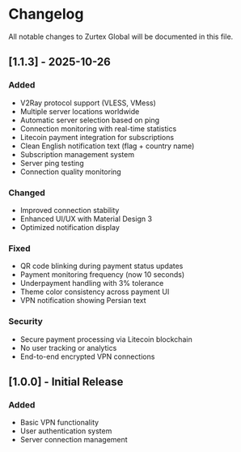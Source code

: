 # Changelog

All notable changes to Zurtex Global will be documented in this file.

## [1.1.3] - 2025-10-26

### Added
- V2Ray protocol support (VLESS, VMess)
- Multiple server locations worldwide
- Automatic server selection based on ping
- Connection monitoring with real-time statistics
- Litecoin payment integration for subscriptions
- Clean English notification text (flag + country name)
- Subscription management system
- Server ping testing
- Connection quality monitoring

### Changed
- Improved connection stability
- Enhanced UI/UX with Material Design 3
- Optimized notification display

### Fixed
- QR code blinking during payment status updates
- Payment monitoring frequency (now 10 seconds)
- Underpayment handling with 3% tolerance
- Theme color consistency across payment UI
- VPN notification showing Persian text

### Security
- Secure payment processing via Litecoin blockchain
- No user tracking or analytics
- End-to-end encrypted VPN connections

## [1.0.0] - Initial Release

### Added
- Basic VPN functionality
- User authentication system
- Server connection management
